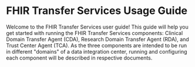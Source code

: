 # FHIR Transfer Services Usage Guide

Welcome to the FHIR Transfer Services user guide! This guide will help you get started with running
the FHIR Transfer Services components: Clinical Domain Transfer Agent (CDA), Research Domain
Transfer Agent (RDA), and Trust Center Agent (TCA). As the three components are intended to be run
in different "domains" of a data integration center, running and configuring each component will be
described in respective documents.
